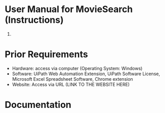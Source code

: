 # User Manual for MovieSearch (Instructions)
  1. 

# Prior Requirements
- Hardware: access via computer (Operating System: Windows)
- Software: UiPath Web Automation Extension, UiPath Software License, Microsoft Excel Spreadsheet Software, Chrome extension
- Website: Access via URL (LINK TO THE WEBSITE HERE)

# Documentation 
